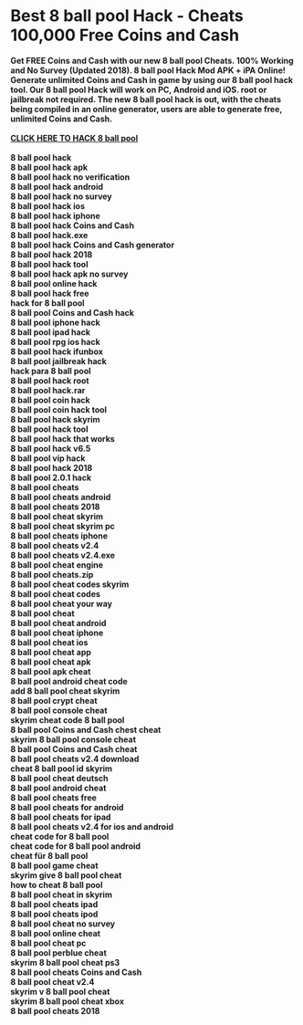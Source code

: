 #  Best 8 ball pool Hack - Cheats 100,000 Free Coins and Cash
<b>
Get FREE Coins and Cash with our new 8 ball pool Cheats. 100% Working and No Survey (Updated 2018). 8 ball pool Hack Mod APK + iPA Online! Generate unlimited Coins and Cash in game by using our 8 ball pool hack tool. Our 8 ball pool Hack will work on PC, Android and iOS. root or jailbreak not required. The new 8 ball pool hack is out, with the cheats being compiled in an online generator, users are able to generate free, unlimited Coins and Cash.
</b>
<br><br>
<b><a href="https://t.co/LhlLGlORiL#8ballpoolhack">CLICK HERE TO HACK 8 ball pool</a>
<br>

<br>
8 ball pool hack
<br>
8 ball pool hack apk
<br>
8 ball pool hack no verification
<br>
8 ball pool hack android
<br>
8 ball pool hack no survey
<br>
8 ball pool hack ios
<br>
8 ball pool hack iphone
<br>
8 ball pool hack Coins and Cash
<br>
8 ball pool hack.exe
<br>
8 ball pool hack Coins and Cash generator
<br>
8 ball pool hack 2018
<br>
8 ball pool hack tool
<br>
8 ball pool hack apk no survey
<br>
8 ball pool online hack
<br>
8 ball pool hack free
<br>
hack for 8 ball pool
<br>
8 ball pool Coins and Cash hack
<br>
8 ball pool iphone hack
<br>
8 ball pool ipad hack
<br>
8 ball pool rpg ios hack
<br>
8 ball pool hack ifunbox
<br>
8 ball pool jailbreak hack
<br>
hack para 8 ball pool
<br>
8 ball pool hack root
<br>
8 ball pool hack.rar
<br>
8 ball pool coin hack
<br>
8 ball pool coin hack tool
<br>
8 ball pool hack skyrim
<br>
8 ball pool hack tool
<br>
8 ball pool hack that works
<br>
8 ball pool hack v6.5
<br>
8 ball pool vip hack
<br>
8 ball pool hack 2018
<br>
8 ball pool 2.0.1 hack
<br>
8 ball pool cheats
<br>
8 ball pool cheats android
<br>
8 ball pool cheats 2018
<br>
8 ball pool cheat skyrim
<br>
8 ball pool cheat skyrim pc
<br>
8 ball pool cheats iphone
<br>
8 ball pool cheats v2.4
<br>
8 ball pool cheats v2.4.exe
<br>
8 ball pool cheat engine
<br>
8 ball pool cheats.zip
<br>
8 ball pool cheat codes skyrim
<br>
8 ball pool cheat codes
<br>
8 ball pool cheat your way
<br>
8 ball pool cheat
<br>
8 ball pool cheat android
<br>
8 ball pool cheat iphone
<br>
8 ball pool cheat ios
<br>
8 ball pool cheat app
<br>
8 ball pool cheat apk
<br>
8 ball pool apk cheat
<br>
8 ball pool android cheat code
<br>
add 8 ball pool cheat skyrim
<br>
8 ball pool crypt cheat
<br>
8 ball pool console cheat
<br>
skyrim cheat code 8 ball pool
<br>
8 ball pool Coins and Cash chest cheat
<br>
skyrim 8 ball pool console cheat
<br>
8 ball pool Coins and Cash cheat
<br>
8 ball pool cheats v2.4 download
<br>
cheat 8 ball pool id skyrim
<br>
8 ball pool cheat deutsch
<br>
8 ball pool android cheat
<br>
8 ball pool cheats free
<br>
8 ball pool cheats for android
<br>
8 ball pool cheats for ipad
<br>
8 ball pool cheats v2.4 for ios and android
<br>
cheat code for 8 ball pool
<br>
cheat code for 8 ball pool android
<br>
cheat für 8 ball pool
<br>
8 ball pool game cheat
<br>
skyrim give 8 ball pool cheat
<br>
how to cheat 8 ball pool
<br>
8 ball pool cheat in skyrim
<br>
8 ball pool cheats ipad
<br>
8 ball pool cheats ipod
<br>
8 ball pool cheat no survey
<br>
8 ball pool online cheat
<br>
8 ball pool cheat pc
<br>
8 ball pool perblue cheat
<br>
skyrim 8 ball pool cheat ps3
<br>
8 ball pool cheats Coins and Cash
<br>
8 ball pool cheat v2.4
<br>
skyrim v 8 ball pool cheat
<br>
skyrim 8 ball pool cheat xbox
<br>
8 ball pool cheats 2018
